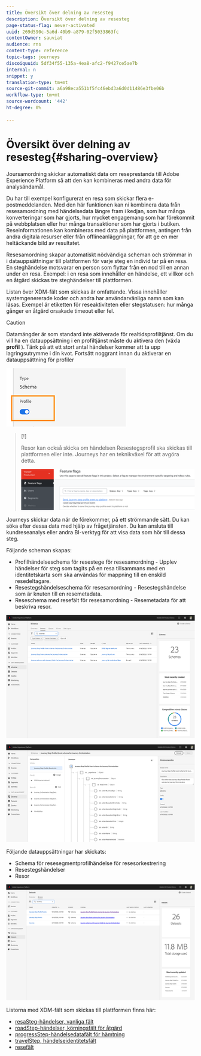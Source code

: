 ```yaml
---
title: Översikt över delning av resesteg
description: Översikt över delning av resesteg
page-status-flag: never-activated
uuid: 269d590c-5a6d-40b9-a879-02f5033863fc
contentOwner: sauviat
audience: rns
content-type: reference
topic-tags: journeys
discoiquuid: 5df34f55-135a-4ea8-afc2-f9427ce5ae7b
internal: n
snippet: y
translation-type: tm+mt
source-git-commit: a6a98eca551bf5fc46ebd3a6d0d11486e3fbe06b
workflow-type: tm+mt
source-wordcount: '442'
ht-degree: 0%

---
```



# Översikt över delning av resesteg{#sharing-overview}

Joursamordning skickar automatiskt data om reseprestanda till Adobe Experience Platform så att den kan kombineras med andra data för analysändamål.

Du har till exempel konfigurerat en resa som skickar flera e-postmeddelanden. Med den här funktionen kan ni kombinera data från resesamordning med händelsedata längre fram i kedjan, som hur många konverteringar som har gjorts, hur mycket engagemang som har förekommit på webbplatsen eller hur många transaktioner som har gjorts i butiken. Reseinformationen kan kombineras med data på plattformen, antingen från andra digitala resurser eller från offlineanläggningar, för att ge en mer heltäckande bild av resultatet.

Resesamordning skapar automatiskt nödvändiga scheman och strömmar in i datauppsättningar till plattformen för varje steg en individ tar på en resa. En steghändelse motsvarar en person som flyttar från en nod till en annan under en resa. Exempel: i en resa som innehåller en händelse, ett villkor och en åtgärd skickas tre steghändelser till plattformen.

Listan över XDM-fält som skickas är omfattande. Vissa innehåller systemgenererade koder och andra har användarvänliga namn som kan läsas. Exempel är etiketten för reseaktiviteten eller stegstatusen: hur många gånger en åtgärd orsakade timeout eller fel.

>[!CAUTION]
>
>Datamängder är som standard inte aktiverade för realtidsprofiltjänst. Om du vill ha en datauppsättning i en profiltjänst måste du aktivera den (växla **profil** ). Tänk på att ett stort antal händelser kommer att ta upp lagringsutrymme i din kvot. Fortsätt noggrant innan du aktiverar en datauppsättning för profiler
>
>![](../assets/sharing4.png)

>[!]
>
>Resor kan också skicka om händelsen Resestegsprofil ska skickas till plattformen eller inte.  Journeys har en teknikväxel för att avgöra detta.
>
>![](../assets/techtoggle.png)

Journeys skickar data när de förekommer, på ett strömmande sätt. Du kan söka efter dessa data med hjälp av frågetjänsten. Du kan ansluta till kundreseanalys eller andra BI-verktyg för att visa data som hör till dessa steg.

Följande scheman skapas:

* Profilhändelseschema för resestege för resesamordning - Upplev händelser för steg som tagits på en resa tillsammans med en identitetskarta som ska användas för mappning till en enskild resedeltagare.
* Resestegshändelseschema för resesamordning - Resestegshändelse som är knuten till en resemetadata.
* Reseschema med resefält för resesamordning - Resemetadata för att beskriva resor.

![](../assets/sharing1.png)

![](../assets/sharing2.png)

Följande datauppsättningar har skickats:

* Schema för resesegmentprofilhändelse för resesorkestrering
* Resestegshändelser
* Resor

![](../assets/sharing3.png)

Listorna med XDM-fält som skickas till plattformen finns här:

* [resaSteg-händelser, vanliga fält](../building-journeys/sharing-common-fields.md)
* [roadStep-händelser, körningsfält för åtgärd](../building-journeys/sharing-execution-fields.md)
* [progressStep-händelsedatafält för hämtning](../building-journeys/sharing-fetch-fields.md)
* [travelStep, händelseidentitetsfält](../building-journeys/sharing-identity-fields.md)
* [resefält](../building-journeys/sharing-journey-fields.md)

